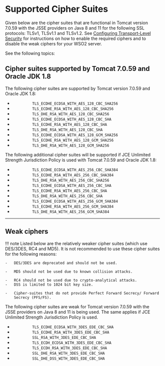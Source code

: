 # Supported Cipher Suites

Given below are the cipher suites that are functional in Tomcat version 7.0.59 with the JSSE providers on Java 8 and 11 for the following SSL
protocols: TLSv1, TLSv1.1 and TLSv1.2. See [Configuring Transport-Level
Security](../../../deploy/security/configure-transport-level-security) for instructions on
how to enable the required ciphers and to disable the weak ciphers for
your WSO2 server.

See the following topics:  

## Cipher suites supported by Tomcat 7.0.59 and Oracle JDK 1.8

The following cipher suites are supported by Tomcat version 7.0.59 and
Oracle JDK 1.8:

-   `          TLS_ECDHE_ECDSA_WITH_AES_128_CBC_SHA256         `
-   `          TLS_ECDHE_RSA_WITH_AES_128_CBC_SHA256         `
-   `          TLS_DHE_RSA_WITH_AES_128_CBC_SHA256         `
-   `          TLS_ECDHE_ECDSA_WITH_AES_128_CBC_SHA         `
-   `          TLS_ECDHE_RSA_WITH_AES_128_CBC_SHA         `
-   `          TLS_DHE_RSA_WITH_AES_128_CBC_SHA         `
-   `          TLS_ECDHE_ECDSA_WITH_AES_128_GCM_SHA256         `
-   `          TLS_ECDHE_RSA_WITH_AES_128_GCM_SHA256         `
-   `          TLS_DHE_RSA_WITH_AES_128_GCM_SHA256         `

The following additional cipher suites will be supported if JCE
Unlimited Strength Jurisdiction Policy is used with Tomcat 7.0.59 and
Oracle JDK 1.8:

-   `          TLS_ECDHE_ECDSA_WITH_AES_256_CBC_SHA384         `
-   `          TLS_ECDHE_RSA_WITH_AES_256_CBC_SHA384         `
-   `          TLS_DHE_RSA_WITH_AES_256_CBC_SHA256         `
-   `          TLS_ECDHE_ECDSA_WITH_AES_256_CBC_SHA         `
-   `          TLS_ECDHE_RSA_WITH_AES_256_CBC_SHA         `
-   `          TLS_DHE_RSA_WITH_AES_256_CBC_SHA         `
-   `          TLS_ECDHE_ECDSA_WITH_AES_256_GCM_SHA384         `
-   `          TLS_ECDHE_RSA_WITH_AES_256_GCM_SHA384         `
-   `          TLS_DHE_RSA_WITH_AES_256_GCM_SHA384         `


---

## Weak ciphers

!!! note
    Listed below are the relatively weaker cipher suites (which use
    DES/3DES, RC4 and MD5). It is not recommended to use these cipher suites
    for the following reasons:
    
    -   DES/3DES are deprecated and should not be used.
    
    -   MD5 should not be used due to known collision attacks.
    
    -   RC4 should not be used due to crypto-analytical attacks.
    -   DSS is limited to 1024 bit key size.
    
    -   Cipher-suites that do not provide Perfect Forward Secrecy/ Forward
        Secrecy (PFS/FS).
    

The following cipher suites are weak for Tomcat version 7.0.59 with the JSSE providers on Java 8 and 11 is being used. The same applies if JCE Unlimited
Strength Jurisdiction Policy is used.

-   `          TLS_ECDHE_ECDSA_WITH_3DES_EDE_CBC_SHA         `
-   `          TLS_ECDHE_RSA_WITH_3DES_EDE_CBC_SHA         `
-   `          SSL_RSA_WITH_3DES_EDE_CBC_SHA         `
-   `          TLS_ECDH_ECDSA_WITH_3DES_EDE_CBC_SHA         `
-   `          TLS_ECDH_RSA_WITH_3DES_EDE_CBC_SHA         `
-   `          SSL_DHE_RSA_WITH_3DES_EDE_CBC_SHA         `
-   `          SSL_DHE_DSS_WITH_3DES_EDE_CBC_SHA         `

